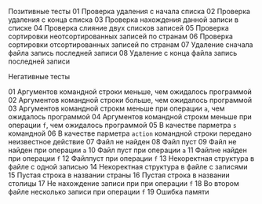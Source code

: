Позитивные тесты
01 Проверка удаления с начала списка
02 Проверка удаления с конца списка 
03 Проверка нахождения данной записи в списке
04 Проверка слияние двух списков записей 
05 Проверка сортировки неотсортированных записей по странам
06 Проверка сортировки отсортированных записей по странам
07 Удаление сначала файла запись последней записи
08 Удаление с конца файла запись последней записи 

Негативные тесты

01 Аргументов командной строки меньше, чем ожидалось программой 
02 Аргументов командной строки больше, чем ожидалось программой 
03 Аргументов командной строкм меньше при операции `a`, чем ожидалось программой
04 Аргументов командной строкм меньше при операции `f`, чем ожидалось программой 
05 В качестве парметра `s` командной
06 В качестве парметра `action` командной строки передано неизвестное действие 
07 Файл не найден
08 Файл пуст
09 Файл не найден при операции `a`
10 Файл пуст при операции `a`
11 Файлне найден при операции `f`
12 Файлпуст при операции `f`
13 Некоректная структура в файле с одной записью
14 Некоректная структура в файле с записями
15 Пустая строка в названии страны
16 Пустая строка в названии столицы
17 Не нахождение записи при при операции `f`
18 Во втором файле несколько записи при операции `f`
19 Ошибка памяти